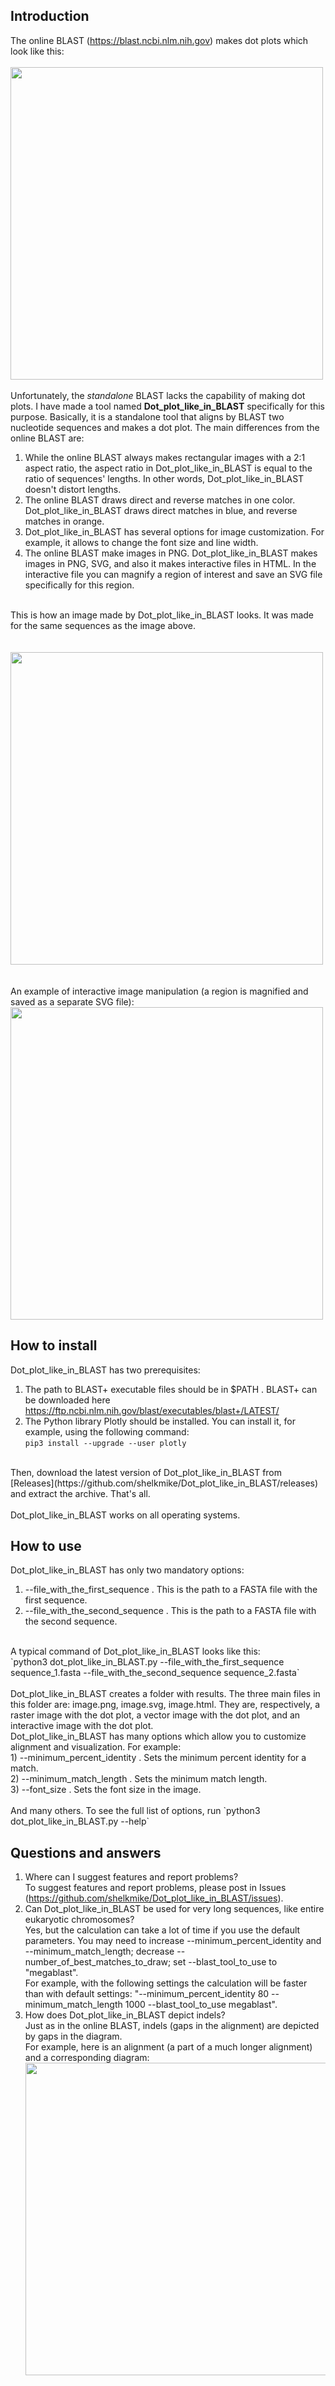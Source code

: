 ## Introduction
The online BLAST (https://blast.ncbi.nlm.nih.gov) makes dot plots which look like this:<br><br>
<img src="http://mikeshelk.site/Diff/Files_for_GitHub/Dot_plot_like_in_BLAST/dot_plot_from_online_BLAST.png?" width="500">
<br><br>
Unfortunately, the *standalone* BLAST lacks the capability of making dot plots. I have made a tool named **Dot_plot_like_in_BLAST** specifically for this purpose. Basically, it is a standalone tool that aligns by BLAST two nucleotide sequences and makes a dot plot. The main differences from the online BLAST are:<br>
1) While the online BLAST always makes rectangular images with a 2:1 aspect ratio, the aspect ratio in Dot_plot_like_in_BLAST is equal to the ratio of sequences' lengths. In other words, Dot_plot_like_in_BLAST doesn't distort lengths.<br>
2) The online BLAST draws direct and reverse matches in one color. Dot_plot_like_in_BLAST draws direct matches in blue, and reverse matches in orange.<br>
3) Dot_plot_like_in_BLAST has several options for image customization. For example, it allows to change the font size and line width.<br>
4) The online BLAST make images in PNG. Dot_plot_like_in_BLAST makes images in PNG, SVG, and also it makes interactive files in HTML. In the interactive file you can magnify a region of interest and save an SVG file specifically for this region.<br>
<br>
This is how an image made by Dot_plot_like_in_BLAST looks. It was made for the same sequences as the image above.<br><br><br>
<img src="http://mikeshelk.site/Diff/Files_for_GitHub/Dot_plot_like_in_BLAST/Dot_plot_like_in_BLAST.png?" width="500"><br><br><br>
An example of interactive image manipulation (a region is magnified and saved as a separate SVG file):
<img src="http://mikeshelk.site/Diff/Files_for_GitHub/Dot_plot_like_in_BLAST/Dot_plot_like_in_BLAST__animation.gif?" width="500">

## How to install
Dot_plot_like_in_BLAST has two prerequisites:<br>
1) The path to BLAST+ executable files should be in $PATH . BLAST+ can be downloaded here https://ftp.ncbi.nlm.nih.gov/blast/executables/blast+/LATEST/ <br>
2) The Python library Plotly should be installed. You can install it, for example, using the following command:<br>
`pip3 install --upgrade --user plotly`<br>
<br>
Then, download the latest version of Dot_plot_like_in_BLAST from [Releases](https://github.com/shelkmike/Dot_plot_like_in_BLAST/releases) and extract the archive. That's all.<br>
<br>
Dot_plot_like_in_BLAST works on all operating systems.<br>

## How to use
Dot_plot_like_in_BLAST has only two mandatory options:<br>
1) --file_with_the_first_sequence . This is the path to a FASTA file with the first sequence.<br>
2) --file_with_the_second_sequence . This is the path to a FASTA file with the second sequence.<br>
<br>
A typical command of Dot_plot_like_in_BLAST looks like this:<br>
`python3 dot_plot_like_in_BLAST.py --file_with_the_first_sequence sequence_1.fasta --file_with_the_second_sequence sequence_2.fasta`<br>
<br>
Dot_plot_like_in_BLAST creates a folder with results. The three main files in this folder are: image.png, image.svg, image.html. They are, respectively, a raster image with the dot plot, a vector image with the dot plot, and an interactive image with the dot plot.<br>
Dot_plot_like_in_BLAST has many options which allow you to customize alignment and visualization. For example:<br>
1) --minimum_percent_identity . Sets the minimum percent identity for a match.<br>
2) --minimum_match_length . Sets the minimum match length.<br>
3) --font_size . Sets the font size in the image.<br>
<br>
And many others. To see the full list of options, run `python3 dot_plot_like_in_BLAST.py --help`

## Questions and answers
1) Where can I suggest features and report problems?<br>
To suggest features and report problems, please post in Issues (https://github.com/shelkmike/Dot_plot_like_in_BLAST/issues). 
2) Can Dot_plot_like_in_BLAST be used for very long sequences, like entire eukaryotic chromosomes?<br>
Yes, but the calculation can take a lot of time if you use the default parameters. You may need to increase --minimum_percent_identity and --minimum_match_length; decrease --number_of_best_matches_to_draw; set --blast_tool_to_use to "megablast".<br>
For example, with the following settings the calculation will be faster than with default settings: "--minimum_percent_identity 80 --minimum_match_length 1000 --blast_tool_to_use megablast".
3) How does Dot_plot_like_in_BLAST depict indels?<br>
Just as in the online BLAST, indels (gaps in the alignment) are depicted by gaps in the diagram.<br>
For example, here is an alignment (a part of a much longer alignment) and a corresponding diagram:<br>
<img src="http://mikeshelk.site/Diff/Files_for_GitHub/Dot_plot_like_in_BLAST/alignment_with_a_gap_and_its_diagram.png?" width="500"><br>
